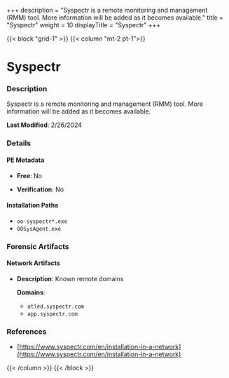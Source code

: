 +++
description = "Syspectr is a remote monitoring and management (RMM) tool. More information will be added as it becomes available."
title = "Syspectr"
weight = 10
displayTitle = "Syspectr"
+++


{{< block "grid-1" >}}
{{< column "mt-2 pt-1">}}

# Syspectr


### Description

Syspectr is a remote monitoring and management (RMM) tool. More information will be added as it becomes available.



**Last Modified**: 2/26/2024

### Details


#### PE Metadata


- **Free**: No

- **Verification**: No




#### Installation Paths
- `oo-syspectr*.exe`
- `OOSysAgent.exe`

### Forensic Artifacts




#### Network Artifacts

- **Description**: Known remote domains

  **Domains**:
    - `atled.syspectr.com`
    - `app.syspectr.com`





### References
- [https://www.syspectr.com/en/installation-in-a-network](https://www.syspectr.com/en/installation-in-a-network)



{{< /column >}}
{{< /block >}}
